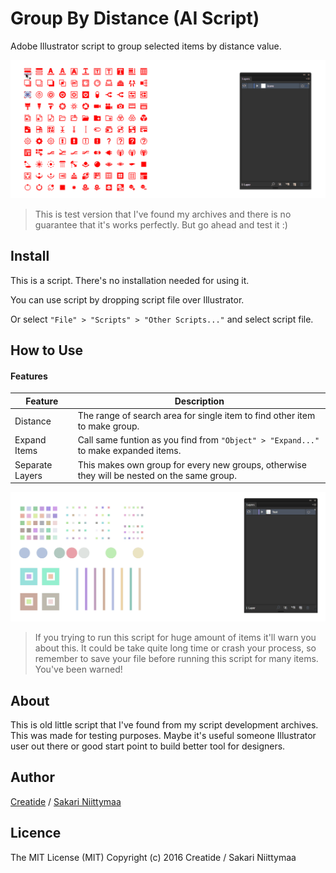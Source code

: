 Group By Distance (AI Script)
=============================

Adobe Illustrator script to group selected items by distance value. 

![Example 1](https://github.com/Creatide/AI_Group-By-Distance/blob/master/README/GroupByDistance_Example_01.gif)

> This is test version that I've found my archives and there is no guarantee that it's works perfectly. But go ahead and test it :)

## Install

This is a script. There's no installation needed for using it. 

You can use script by dropping script file over Illustrator.

Or select `"File" > "Scripts" > "Other Scripts..."` and select script file.

## How to Use

#### Features
| Feature | Description |
| --- | --- |
| Distance | The range of search area for single item to find other item to make group. |
| Expand Items | Call same funtion as you find from `"Object" > "Expand..."` to make expanded items. |
| Separate Layers | This makes own group for every new groups, otherwise they will be nested on the same group. |

![Example 2](https://github.com/Creatide/AI_Group-By-Distance/blob/master/README/GroupByDistance_Example_02.gif)

> If you trying to run this script for huge amount of items it'll warn you about this. It could be take quite long time or crash your process, so remember to save your file before running this script for many items. You've been warned!

## About
This is old little script that I've found from my script development archives. This was made for testing purposes. Maybe it's useful someone Illustrator user out there or good start point to build better tool for designers.

## Author
[Creatide](http://creatide.com) / [Sakari Niittymaa](http://niittymaa.com)

## Licence
The MIT License (MIT)
Copyright (c) 2016 Creatide / Sakari Niittymaa
